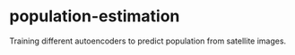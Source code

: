 # population-estimation
Training different autoencoders to predict population from satellite images.
